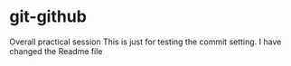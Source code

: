 # git-github
Overall practical session 
This is just for testing the commit setting.
I have changed the Readme file
